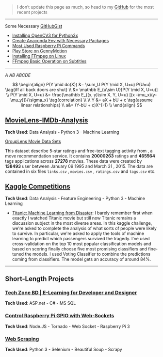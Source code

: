 
> I don’t update this page as much, so head to my [GitHub](https://github.com/iphton) for the most recent projects

---

Some Necessary [GitHubGist](https://gist.github.com/iphton) 
- [Installing OpenCV3 for Python3x](https://gist.github.com/iphton/4af8e9a3accfdcf2511ee4ced26a1d77)
- [Create Anaconda Env with Necessary Packages](https://gist.github.com/iphton/ecf250c2d49af73fdeb92982723d7016)
- [Most Used Raspberry Pi Commands](https://gist.github.com/iphton/92c29a45ffdd73b0e327301840e9b3b3)
- [Play Store on GennyMotion](https://gist.github.com/iphton/dd4fcbf4e1c3fe809ba01cfe2d6a0892)
- [Installing FFmpeg on Linux](https://gist.github.com/iphton/1a251a673a3eeb985930392ea4440f74)
- [FFmpeg Basic Operation on Subtitles](https://gist.github.com/iphton/7d5511941970e8b448453980f47f9ec3)

---

$A$ $AB$ $ABCDE$


$$
\begin{align}
P(Y \mid do(X)) &= \sum_U P(Y \mid X, U=u) P(U=u) \tag{iff all back doors are shut} \\
&= \mathbb E_{u\sim U}[P(Y \mid X, U=u)] \\
P(Y \mid X, U=u) &=  \frac{\mathbb E_{(x, y)\sim X, Y, U=u} [(x -\mu_x)(y-\mu_y)]}{\sigma_x} \tag{correlation}  \\
\\
Y &= aX + bU + c \tag{assume linear relationships} \\
a&= (Y-bU + c)X^{-1} \\
\end{align}
$$



## [MovieLens-IMDb-Analysis](https://github.com/iphton/MovieLens-IMDB-Analysis)
**Tech Used**: Data Analysis - Python 3 - Machine Learning

[GroupLens Movie Data Sets](http://grouplens.org/datasets/)

This dataset describe 5-star ratings and free-text tagging activity from , a move recommendation service. It contains **20000263** ratings and **465564** tags applications across **27278** movies. These data were created by **138493** user between January 09 1995 and March 31 , 2015. The data are contained in six files `links.csv` , `movies.csv` , `ratings.csv` and `tags.csv` etc.


## [Kaggle Competitions](https://github.com/iphton/Kaggle-Competition)
**Tech Used**: Data Analysis - Feature Engineering - Python 3 - Machine Learning

- [Titanic: Machine Learning from Disaster](http://nbviewer.jupyter.org/github/iphton/Kaggle-Competition/blob/gh-pages/Titanic%20Competition/Notebook/Predict%20survival%20on%20the%20Titanic.ipynb#5-bullet): I barely remember first when exactly I watched Titanic movie but still now Titanic remains a discussion subject in the most diverse areas. In this kaggle challenge, we're asked to complete the analysis of what sorts of people were likely to survive. In particular, we're asked to apply the tools of machine learning to predict which passengers survived the tragedy. I've used cross-validation on the top 10 most popular classification models and based on scoring finally choose five most promising classifiers and fine-tuned the models. I used Voting Classifier to combine the predictions coming from classifiers. The model gets an accuracy of around 84%. 

---

## Short-Length Projects

### [Tech Zone BD | E-Learning for Developer and Designer](https://github.com/iphton/Tech-Zone)
**Tech Used**: ASP.net - C# - MS SQL

### [Control Raspberry Pi GPIO with Web-Sockets](https://github.com/iphton/Raspberry-Pi-WebSocket)
**Tech Used**: Node.JS - Tornado - Web Socket - Raspberry Pi 3

### [Web Scraping](https://github.com/iphton/Data-Scraping)
**Tech Used**: Python 3 - Selenium - Beautiful Soup - Scrapy
